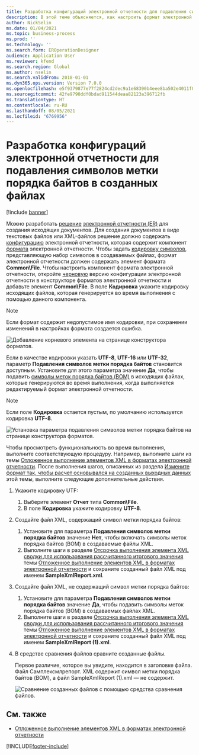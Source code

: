 ```yaml
---
title: Разработка конфигураций электронной отчетности для подавления символов метки порядка байтов в созданных файлах
description: В этой теме объясняется, как настроить формат электронной отчетности (ER) для создания отчетов, в которых подавляются символы метки порядка байтов (BOM).
author: NickSelin
ms.date: 01/04/2021
ms.topic: business-process
ms.prod: ''
ms.technology: ''
ms.search.form: EROperationDesigner
audience: Application User
ms.reviewer: kfend
ms.search.region: Global
ms.author: nselin
ms.search.validFrom: 2018-01-01
ms.dyn365.ops.version: Version 7.0.0
ms.openlocfilehash: e5f9379877e77f2824cd2dec9a1e68390b4eee8ba502e4011f0a8838b1974e3d
ms.sourcegitcommit: 42fe9790ddf0bdad911544deaa82123a396712fb
ms.translationtype: HT
ms.contentlocale: ru-RU
ms.lasthandoff: 08/05/2021
ms.locfileid: "6769956"
---
```

# <a name="design-er-configurations-to-suppress-bom-characters-in-generated-files"></a>Разработка конфигураций электронной отчетности для подавления символов метки порядка байтов в созданных файлах

[!include [banner](../includes/banner.md)]

Можно разработать [решение](er-quick-start1-new-solution.md) [электронной отчетности (ER)](general-electronic-reporting.md) для создания исходящих документов. Для создания документов в виде текстовых файлов или XML-файлов решение должно содержать [конфигурацию](general-electronic-reporting.md#Configuration) электронной отчетности, которая содержит компонент [формата](general-electronic-reporting.md#FormatComponentOutbound) электронной отчетности. Чтобы задать [кодировку символов](/windows/win32/intl/character-sets), представляющую набор символов в создаваемых файлах, формат электронной отчетности должен содержать элемент формата **Common\\File**. Чтобы настроить компонент формата электронной отчетности, откройте [черновую](general-electronic-reporting.md#component-versioning) версию конфигурации электронной отчетности в конструкторе форматов электронной отчетности и добавьте элемент **Common\\File**. В поле **Кодировка** укажите кодировку исходящих файлов, которая генерируется во время выполнения с помощью данного компонента.

> [!NOTE]
> Если формат содержит недопустимое имя кодировки, при сохранении изменений в настройках формата создается ошибка.

![Добавление корневого элемента на странице конструктора форматов.](./media/er-suppress-bom-characters-image1.gif)

Если в качестве кодировки указать **UTF-8**, **UTF-16** или **UTF-32**, параметр **Подавления символов метки порядка байтов** становится доступным. Установите для этого параметра значение **Да**, чтобы подавить [символы меток порядка байтов (BOM)](/globalization/encoding/byte-order-mark) в исходящих файлах, которые генерируются во время выполнения, когда выполняется редактируемый формат электронной отчетности.

> [!NOTE]
> Если поле **Кодировка** остается пустым, по умолчанию используется кодировка **UTF-8**.

![Установка параметра подавления символов метки порядка байтов на странице конструктора форматов.](./media/er-suppress-bom-characters-image2.gif)

Чтобы просмотреть функциональность во время выполнения, выполните соответствующую процедуру. Например, выполните шаги из темы [Отложенное выполнение элементов XML в форматах электронной отчетности](er-defer-xml-element.md). После выполнения шагов, описанных из раздела [Измените формат так, чтобы расчет основывался на созданных выходных данных](er-defer-xml-element.md#modify-the-format-so-that-the-calculation-is-based-on-generated-output) этой темы, выполните следующие дополнительные действия.

1. Укажите кодировку UTF:

    1. Выберите элемент **Отчет** типа **Common\\File**.
    2. В поле **Кодировка** укажите кодировку **UTF-8**.

2. Создайте файл XML, содержащий символ метки порядка байтов:

    1. Установите для параметра **Подавления символов метки порядка байтов** значение **Нет**, чтобы включать символы меток порядка байтов (BOM) в создаваемые файлы XML.
    2. Выполните шаги в разделе [Отсрочка выполнения элемента XML сводки для использования рассчитанного итогового значения](er-defer-xml-element.md#defer-the-execution-of-the-summary-xml-element-so-that-the-calculated-total-is-used) темы [Отложенное выполнение элементов XML в форматах электронной отчетности](er-defer-xml-element.md) и сохраните созданный файл XML под именем **SampleXmlReport.xml**.

3. Создайте файл XML, не содержащий символ метки порядка байтов:

    1. Установите для параметра **Подавления символов метки порядка байтов** значение **Да**, чтобы подавить символы меток порядка байтов (BOM) в создаваемых файлах XML.
    2. Выполните шаги в разделе [Отсрочка выполнения элемента XML сводки для использования рассчитанного итогового значения](er-defer-xml-element.md#defer-the-execution-of-the-summary-xml-element-so-that-the-calculated-total-is-used) темы [Отложенное выполнение элементов XML в форматах электронной отчетности](er-defer-xml-element.md) и сохраните созданный файл XML под именем **SampleXmlReport (1).xml**.

4. В средстве сравнения файлов сравните созданные файлы.

    Первое различие, которое вы увидите, находится в заголовке файла. Файл Самплексмлрепорт. XML содержит символ метки порядка байтов (BOM), а файл SampleXmlReport (1).xml — не содержит.

    ![Сравнение созданных файлов с помощью средства сравнения файлов.](./media/er-suppress-bom-characters-image3.png)

## <a name="see-also"></a>См. также

- [Отложенное выполнение элементов XML в форматах электронной отчетности](er-defer-xml-element.md)


[!INCLUDE[footer-include](../../../includes/footer-banner.md)]